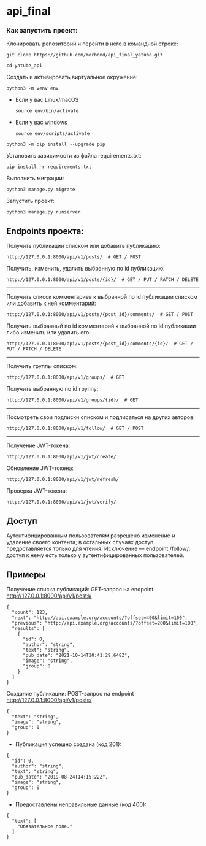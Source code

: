 # api_final
### Как запустить проект:

Клонировать репозиторий и перейти в него в командной строке:

```
git clone https://github.com/morhond/api_final_yatube.git
```

```
cd yatube_api
```

Cоздать и активировать виртуальное окружение:

```
python3 -m venv env
```

* Если у вас Linux/macOS

    ```
    source env/bin/activate
    ```

* Если у вас windows

    ```
    source env/scripts/activate
    ```

```
python3 -m pip install --upgrade pip
```

Установить зависимости из файла requirements.txt:

```
pip install -r requirements.txt
```

Выполнить миграции:

```
python3 manage.py migrate
```

Запустить проект:

```
python3 manage.py runserver
```

## Endpoints проекта:
Получить публикации списком или добавить публикацию:
```
http://127.0.0.1:8000/api/v1/posts/  # GET / POST 
```
Получить, изменить, удалить выбранную по id публикацию:
```
http://127.0.0.1:8000/api/v1/posts/{id}/  # GET / PUT / PATCH / DELETE
```
-------------------
Получить список комментариев к выбранной по id публикации списком или добавить к ней комментарий:
```
http://127.0.0.1:8000/api/v1/posts/{post_id}/comments/  # GET / POST
```
Получить выбранный по id комментарий к выбранной по id публикации либо изменить или удалить его:
```
http://127.0.0.1:8000/api/v1/posts/{post_id}/comments/{id}/  # GET / PUT / PATCH / DELETE
```
-------------------
Получить группы списком: 
```
http://127.0.0.1:8000/api/v1/groups/  # GET
```
Получить выбранную по id группу:
```
http://127.0.0.1:8000/api/v1/groups/{id}/  # GET
```
-------------------
Посмотреть свои подписки списком и подписаться на других авторов:
```
http://127.0.0.1:8000/api/v1/follow/  # GET / POST
```
-------------------
Получение JWT-токена:
```
http://127.0.0.1:8000/api/v1/jwt/create/
```
Обновление JWT-токена:
```
http://127.0.0.1:8000/api/v1/jwt/refresh/
```
Проверка JWT-токена:
```
http://127.0.0.1:8000/api/v1/jwt/verify/
```
## Доступ
Аутентифицированным пользователям разрешено изменение и удаление своего контента; 
в остальных случаях доступ предоставляется только для чтения.
Исключение — endpoint /follow/: доступ к нему есть только у аутентифицированных пользователей.
## Примеры
Получение списка публикаций: GET-запрос на endpoint http://127.0.0.1:8000/api/v1/posts/
```
{
  "count": 123,
  "next": "http://api.example.org/accounts/?offset=400&limit=100",
  "previous": "http://api.example.org/accounts/?offset=200&limit=100",
  "results": [
    {
      "id": 0,
      "author": "string",
      "text": "string",
      "pub_date": "2021-10-14T20:41:29.648Z",
      "image": "string",
      "group": 0
    }
  ]
}
```
Создание публикации: POST-запрос на endpoint http://127.0.0.1:8000/api/v1/posts/
```
{
  "text": "string",
  "image": "string",
  "group": 0
}
```
* Публикация успешно создана (код 201):
```
{
  "id": 0,
  "author": "string",
  "text": "string",
  "pub_date": "2019-08-24T14:15:22Z",
  "image": "string",
  "group": 0
}
```
* Предоставлены неправильные данные (код 400):
```
{
  "text": [
    "Обязательное поле."
  ]
}
```